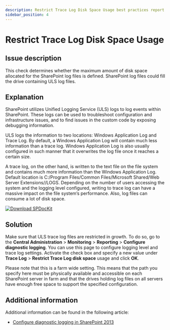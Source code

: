 ```yaml
---
description: Restrict Trace Log Disk Space Usage best practices report by SPDocKit determines whether the maximum amount of disk space allocated for the SharePoint log files is defined.
sidebar_position: 4
---
```


# Restrict Trace Log Disk Space Usage

## Issue description

This check determines whether the maximum amount of disk space allocated for the SharePoint log files is defined. SharePoint log files could fill the drive containing ULS log files.

## Explanation

SharePoint utilizes Unified Logging Service \(ULS\) logs to log events within SharePoint. These logs can be used to troubleshoot configuration and infrastructure issues, and to find issues in the custom code by exposing debugging information.

ULS logs the information to two locations: Windows Application Log and Trace Log. By default, a Windows Application Log will contain much less information than a trace log. Windows Application Log is also usually configured in such manner that it overwrites the log file once it reaches a certain size.

A trace log, on the other hand, is written to the text file on the file system and contains much more information than the Windows Application Log. Default location is C:/Program Files/Common Files/Microsoft Shared/Web Server Extensions//LOGS. Depending on the number of users accessing the system and the logging level configured, writing to trace log can have a massive impact on the file system’s performance. Also, log files can consume a lot of disk space.

[![Download SPDocKit](/img/spdockit-download.png)](http://bit.ly/2US0Zna)

## Solution

Make sure that ULS trace log files are restricted in growth. To do so, go to the **Central Administration** &gt; **Monitoring** &gt; **Reporting** &gt; **Configure diagnostic logging**. You can use this page to configure logging level and trace log settings. Activate the check box and specify a new value under **Trace Log** &gt; **Restrict Trace Log disk space** usage and click **OK**.

Please note that this is a farm wide setting. This means that the path you specify here must be physically available and accessible on each SharePoint server in farm and that the drives holding log files on all servers have enough free space to support the specified configuration.

## Additional information

Additional information can be found in the following article:

* [Configure diagnostic logging in SharePoint 2013](https://technet.microsoft.com/en-us/library/ee748656.aspx)


